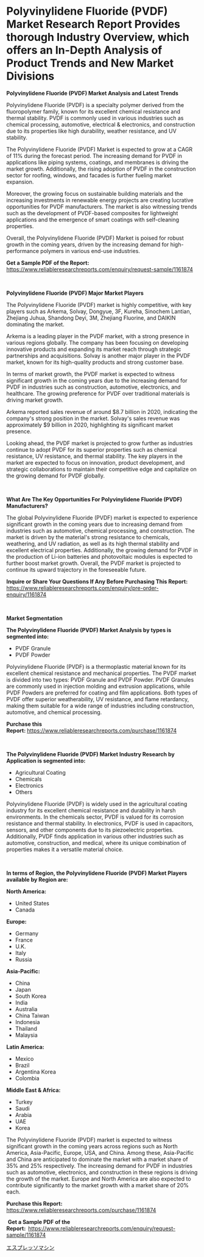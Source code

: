 <p><h1>Polyvinylidene Fluoride (PVDF) Market Research Report Provides thorough Industry Overview, which offers an In-Depth Analysis of Product Trends and New Market Divisions</h1></p><p><strong>Polyvinylidene Fluoride (PVDF) Market Analysis and Latest Trends</strong></p>
<p><p>Polyvinylidene Fluoride (PVDF) is a specialty polymer derived from the fluoropolymer family, known for its excellent chemical resistance and thermal stability. PVDF is commonly used in various industries such as chemical processing, automotive, electrical & electronics, and construction due to its properties like high durability, weather resistance, and UV stability.</p><p>The Polyvinylidene Fluoride (PVDF) Market is expected to grow at a CAGR of 11% during the forecast period. The increasing demand for PVDF in applications like piping systems, coatings, and membranes is driving the market growth. Additionally, the rising adoption of PVDF in the construction sector for roofing, windows, and facades is further fueling market expansion.</p><p>Moreover, the growing focus on sustainable building materials and the increasing investments in renewable energy projects are creating lucrative opportunities for PVDF manufacturers. The market is also witnessing trends such as the development of PVDF-based composites for lightweight applications and the emergence of smart coatings with self-cleaning properties.</p><p>Overall, the Polyvinylidene Fluoride (PVDF) Market is poised for robust growth in the coming years, driven by the increasing demand for high-performance polymers in various end-use industries.</p></p>
<p><strong>Get a Sample PDF of the Report:&nbsp;</strong> <a href="https://www.reliableresearchreports.com/enquiry/request-sample/1161874">https://www.reliableresearchreports.com/enquiry/request-sample/1161874</a></p>
<p>&nbsp;</p>
<p><strong>Polyvinylidene Fluoride (PVDF) Major Market Players</strong></p>
<p><p>The Polyvinylidene Fluoride (PVDF) market is highly competitive, with key players such as Arkema, Solvay, Dongyue, 3F, Kureha, Sinochem Lantian, Zhejiang Juhua, Shandong Deyi, 3M, Zhejiang Fluorine, and DAIKIN dominating the market. </p><p>Arkema is a leading player in the PVDF market, with a strong presence in various regions globally. The company has been focusing on developing innovative products and expanding its market reach through strategic partnerships and acquisitions. Solvay is another major player in the PVDF market, known for its high-quality products and strong customer base.</p><p>In terms of market growth, the PVDF market is expected to witness significant growth in the coming years due to the increasing demand for PVDF in industries such as construction, automotive, electronics, and healthcare. The growing preference for PVDF over traditional materials is driving market growth.</p><p>Arkema reported sales revenue of around $8.7 billion in 2020, indicating the company's strong position in the market. Solvay's sales revenue was approximately $9 billion in 2020, highlighting its significant market presence.</p><p>Looking ahead, the PVDF market is projected to grow further as industries continue to adopt PVDF for its superior properties such as chemical resistance, UV resistance, and thermal stability. The key players in the market are expected to focus on innovation, product development, and strategic collaborations to maintain their competitive edge and capitalize on the growing demand for PVDF globally.</p></p>
<p>&nbsp;</p>
<p><strong>What Are The Key Opportunities For Polyvinylidene Fluoride (PVDF) Manufacturers?</strong></p>
<p><p>The global Polyvinylidene Fluoride (PVDF) market is expected to experience significant growth in the coming years due to increasing demand from industries such as automotive, chemical processing, and construction. The market is driven by the material's strong resistance to chemicals, weathering, and UV radiation, as well as its high thermal stability and excellent electrical properties. Additionally, the growing demand for PVDF in the production of Li-ion batteries and photovoltaic modules is expected to further boost market growth. Overall, the PVDF market is projected to continue its upward trajectory in the foreseeable future.</p></p>
<p><strong>Inquire or Share Your Questions If Any Before Purchasing This Report:</strong> <a href="https://www.reliableresearchreports.com/enquiry/pre-order-enquiry/1161874">https://www.reliableresearchreports.com/enquiry/pre-order-enquiry/1161874</a></p>
<p>&nbsp;</p>
<p><strong>Market Segmentation</strong></p>
<p><strong>The Polyvinylidene Fluoride (PVDF) Market Analysis by types is segmented into:</strong></p>
<p><ul><li>PVDF Granule</li><li>PVDF Powder</li></ul></p>
<p><p>Polyvinylidene Fluoride (PVDF) is a thermoplastic material known for its excellent chemical resistance and mechanical properties. The PVDF market is divided into two types: PVDF Granule and PVDF Powder. PVDF Granules are commonly used in injection molding and extrusion applications, while PVDF Powders are preferred for coating and film applications. Both types of PVDF offer superior weatherability, UV resistance, and flame retardancy, making them suitable for a wide range of industries including construction, automotive, and chemical processing.</p></p>
<p><strong>Purchase this Report:&nbsp;</strong><a href="https://www.reliableresearchreports.com/purchase/1161874">https://www.reliableresearchreports.com/purchase/1161874</a></p>
<p>&nbsp;</p>
<p><strong>The Polyvinylidene Fluoride (PVDF) Market Industry Research by Application is segmented into:</strong></p>
<p><ul><li>Agricultural Coating</li><li>Chemicals</li><li>Electronics</li><li>Others</li></ul></p>
<p><p>Polyvinylidene Fluoride (PVDF) is widely used in the agricultural coating industry for its excellent chemical resistance and durability in harsh environments. In the chemicals sector, PVDF is valued for its corrosion resistance and thermal stability. In electronics, PVDF is used in capacitors, sensors, and other components due to its piezoelectric properties. Additionally, PVDF finds application in various other industries such as automotive, construction, and medical, where its unique combination of properties makes it a versatile material choice.</p></p>
<p>&nbsp;</p>
<p><strong>In terms of Region, the Polyvinylidene Fluoride (PVDF) Market Players available by Region are:</strong></p>
<p>
    <p> <strong> North America: </strong>
        <ul>
            <li>United States</li>
            <li>Canada</li>
        </ul>
        </p> 
    <p> <strong> Europe: </strong>
        <ul>
            <li>Germany</li>
            <li>France</li>
            <li>U.K.</li>
            <li>Italy</li>
            <li>Russia</li>
        </ul>
        </p> 
    <p> <strong> Asia-Pacific: </strong>
        <ul>
            <li>China</li>
            <li>Japan</li>
            <li>South Korea</li>
            <li>India</li>
            <li>Australia</li>
            <li>China Taiwan</li>
            <li>Indonesia</li>
            <li>Thailand</li>
            <li>Malaysia</li>
        </ul>
        </p> 
    <p> <strong> Latin America: </strong>
        <ul>
            <li>Mexico</li>
            <li>Brazil</li>
            <li>Argentina Korea</li>
            <li>Colombia</li>
        </ul>
        </p> 
    <p> <strong> Middle East & Africa: </strong>
        <ul>
            <li>Turkey</li>
            <li>Saudi</li>
            <li>Arabia</li>
            <li>UAE</li>
            <li>Korea</li>
        </ul>
    </p>
    </p>
<p><p>The Polyvinylidene Fluoride (PVDF) market is expected to witness significant growth in the coming years across regions such as North America, Asia-Pacific, Europe, USA, and China. Among these, Asia-Pacific and China are anticipated to dominate the market with a market share of 35% and 25% respectively. The increasing demand for PVDF in industries such as automotive, electronics, and construction in these regions is driving the growth of the market. Europe and North America are also expected to contribute significantly to the market growth with a market share of 20% each.</p></p>
<p><strong>Purchase this Report: </strong><a href="https://www.reliableresearchreports.com/purchase/1161874">https://www.reliableresearchreports.com/purchase/1161874</a></p>
<p>&nbsp;<strong>Get a Sample PDF of the Report:&nbsp;&nbsp;</strong><a href="https://www.reliableresearchreports.com/enquiry/request-sample/1161874">https://www.reliableresearchreports.com/enquiry/request-sample/1161874</a></p>
<p><strong></strong></p>
<p><p><a href="https://github.com/mohamedbakry57/Market-Research-Report-List-3/blob/main/1408460436.md">エスプレッソマシン</a></p></p>